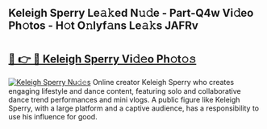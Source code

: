 ## Keleigh Sperry Le𝚊𝚔ed N𝚞𝚍e - Part-Q4w Vi𝚍eo Ph𝚘tos - H𝚘t O𝚗lyf𝚊ns Le𝚊𝚔s JAFRv

# <h2><a href="http://hfcdzha.feru.top/?c=Keleigh+Sperry">🔗 👉 🔴 Keleigh Sperry Vi𝚍𝚎o Ph𝚘t𝚘𝚜</a></h2>

[![Keleigh Sperry Nu𝚍𝚎s](https://i.imgur.com/0TWrTi3.gif)](http://hfcdzha.feru.top/?c=Keleigh+Sperry)
Online creator Keleigh Sperry who creates engaging lifestyle and dance content, featuring solo and collaborative dance trend performances and mini vlogs. A public figure like Keleigh Sperry, with a large platform and a captive audience, has a responsibility to use his influence for good. 
